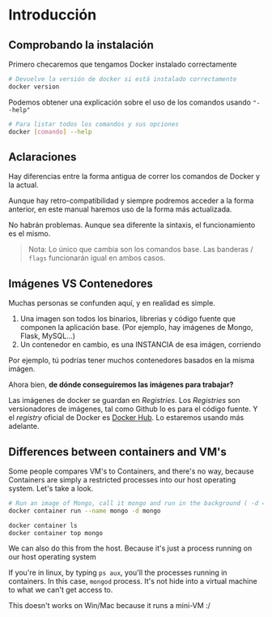 # Introducción

## Comprobando la instalación

Primero checaremos que tengamos Docker instalado correctamente

``` bash
# Devuelve la versión de docker si está instalado correctamente
docker version
```

Podemos obtener una explicación sobre el uso de los comandos usando `"--help"`

``` bash
# Para listar todos los comandos y sus opciones
docker [comando] --help
```

## Aclaraciones

Hay diferencias entre la forma antigua de correr los comandos de Docker y la actual.

Aunque hay retro-compatibilidad y siempre podremos acceder a la forma anterior, en este manual haremos uso de la forma más actualizada.

No habrán problemas. Aunque sea diferente la sintaxis, el funcionamiento es el mismo.

> Nota: Lo único que cambia son los comandos base. Las banderas / `flags` funcionarán igual en ambos casos.

## Imágenes VS Contenedores

Muchas personas se confunden aquí, y en realidad es simple.

1. Una imagen son todos los binarios, librerias y código fuente que componen la aplicación base. (Por ejemplo, hay imágenes de Mongo, Flask, MySQL...)
2. Un contenedor en cambio, es una INSTANCIA de esa imágen, corriendo

Por ejemplo, tú podrías tener muchos contenedores basados en la misma imágen.

Ahora bien, **de dónde conseguiremos las imágenes para trabajar?**

Las imágenes de docker se guardan en *Registries*. Los *Registries* son versionadores de imágenes, tal como Github lo es para el código fuente. Y el *registry* oficial de Docker es [Docker Hub](https://hub.docker.com). Lo estaremos usando más adelante.

## Differences between containers and VM's

Some people compares VM's to Containers, and there's no way, because Containers are simply a restricted processes into our host operating system. Let's take a look. 

``` bash
# Run an image of Mongo, call it mongo and run in the background ( -d == --detach )
docker container run --name mongo -d mongo

docker container ls
docker container top mongo
```

We can also do this from the host. Because it's just a process running on our host operating system

If you're in linux, by typing `ps aux`, you'll the processes running in containers. In this case, `mongod` process.
It's not hide into a virtual machine to what we can't get access to. 



This doesn't works on Win/Mac because it runs a mini-VM :/